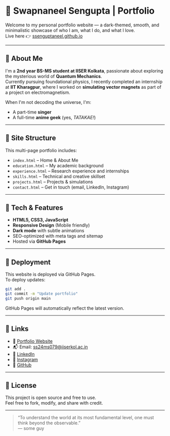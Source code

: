 # 🌌 Swapnaneel Sengupta | Portfolio

Welcome to my personal portfolio website — a dark-themed, smooth, and minimalistic showcase of who I am, what I do, and what I love.  
Live here 👉 [ssenguptaneel.github.io](https://ssenguptaneel.github.io)

---

## 🧠 About Me

I'm a **2nd year BS-MS student at IISER Kolkata**, passionate about exploring the mysterious world of **Quantum Mechanics**.  
Currently pursuing foundational physics, I recently completed an internship at **IIT Kharagpur**, where I worked on **simulating vector magnets** as part of a project on electromagnetism.

When I'm not decoding the universe, I'm:
- A part-time **singer**
- A full-time **anime geek** (yes, *TATAKAE!*)

---

## 🧩 Site Structure

This multi-page portfolio includes:

- `index.html` – Home & About Me
- `education.html` – My academic background
- `experience.html` – Research experience and internships
- `skills.html` – Technical and creative skillset
- `projects.html` – Projects & simulations
- `contact.html` – Get in touch (email, LinkedIn, Instagram)

---

## 🎨 Tech & Features

- **HTML5, CSS3, JavaScript**
- **Responsive Design** (Mobile friendly)
- **Dark mode** with subtle animations
- SEO-optimized with meta tags and sitemap
- Hosted via **GitHub Pages**

---

## 🚀 Deployment

This website is deployed via GitHub Pages.  
To deploy updates:

```bash
git add .
git commit -m "Update portfolio"
git push origin main
```

GitHub Pages will automatically reflect the latest version.

---

## 🔗 Links

- 🔗 [Portfolio Website](https://ssenguptaneel.github.io)
- 📬 Email: ss24ms079@iiserkol.ac.in 
- 💼 [LinkedIn](www.linkedin.com/in/swapnaneel-sengupta)
- 📸 [Instagram](https://www.instagram.com/namikaze.neel.14/?__pwa=1#)
- 🧠 [GitHub](https://github.com/SSenguptaNeel)

---

## 📜 License

This project is open source and free to use.  
Feel free to fork, modify, and share with credit.

---

> “To understand the world at its most fundamental level, one must think beyond the observable.”  
> — some guy
